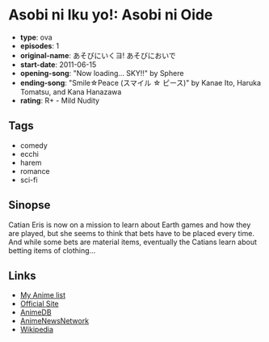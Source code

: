 # Asobi ni Iku yo!: Asobi ni Oide

-   **type**: ova
-   **episodes**: 1
-   **original-name**: あそびにいくヨ! あそびにおいで
-   **start-date**: 2011-06-15
-   **opening-song**: "Now loading... SKY!!" by Sphere
-   **ending-song**: "Smile☆Peace (スマイル ☆ ピース)" by Kanae Ito, Haruka Tomatsu, and Kana Hanazawa
-   **rating**: R+ - Mild Nudity

## Tags

-   comedy
-   ecchi
-   harem
-   romance
-   sci-fi

## Sinopse

Catian Eris is now on a mission to learn about Earth games and how they are played, but she seems to think that bets have to be placed every time. And while some bets are material items, eventually the Catians learn about betting items of clothing...

## Links

-   [My Anime list](https://myanimelist.net/anime/9618/Asobi_ni_Iku_yo__Asobi_ni_Oide)
-   [Official Site](http://www.asoiku.com/)
-   [AnimeDB](http://anidb.info/perl-bin/animedb.pl?show=anime&aid=8505)
-   [AnimeNewsNetwork](http://www.animenewsnetwork.com/encyclopedia/anime.php?id=11965)
-   [Wikipedia](http://en.wikipedia.org/wiki/Asobi_ni_Ikuyo!)
